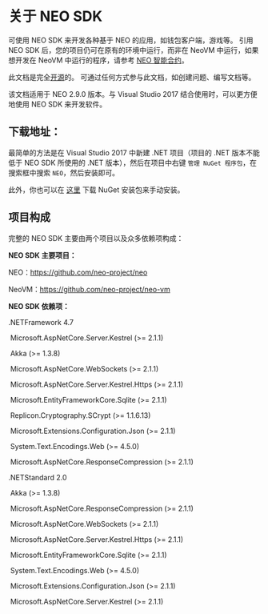 # 关于 NEO SDK

可使用 NEO SDK 来开发各种基于 NEO 的应用，如钱包客户端，游戏等。 引用 NEO SDK 后，您的项目仍可在原有的环境中运行，而非在 NeoVM 中运行，如果想开发在 NeoVM 中运行的程序，请参考 [NEO 智能合约](../../sc/gettingstarted/introduction.md)。 

此文档是完全[开源](https://github.com/neo-project/docs)的。 可通过任何方式参与此文档，如创建问题、编写文档等。

该文档适用于 NEO 2.9.0 版本。与 Visual Studio 2017 结合使用时，可以更方便地使用 NEO SDK 来开发软件。 

## 下载地址：

最简单的方法是在  Visual Studio 2017 中新建 .NET 项目（项目的 .NET 版本不能低于 NEO SDK 所使用的 .NET 版本），然后在项目中右键 `管理 NuGet 程序包`，在搜索框中搜索 `NEO`，然后安装即可。

此外，你也可以在 [这里](https://www.nuget.org/packages/Neo/2.7.1) 下载 NuGet 安装包来手动安装。

## 项目构成

完整的 NEO SDK 主要由两个项目以及众多依赖项构成：

**NEO SDK 主要项目：**

NEO：https://github.com/neo-project/neo

NeoVM：https://github.com/neo-project/neo-vm

**NEO SDK 依赖项：**

.NETFramework 4.7

​	Microsoft.AspNetCore.Server.Kestrel (>= 2.1.1)

​	Akka (>= 1.3.8)

​	Microsoft.AspNetCore.WebSockets (>= 2.1.1)

​	Microsoft.AspNetCore.Server.Kestrel.Https (>= 2.1.1)

​        Microsoft.EntityFrameworkCore.Sqlite (>= 2.1.1)

​        Replicon.Cryptography.SCrypt (>= 1.1.6.13)

​	Microsoft.Extensions.Configuration.Json (>= 2.1.1)

​	System.Text.Encodings.Web (>= 4.5.0)

​	Microsoft.AspNetCore.ResponseCompression (>= 2.1.1)

.NETStandard 2.0

​        Akka (>= 1.3.8)

​	Microsoft.AspNetCore.ResponseCompression (>= 2.1.1)

​	Microsoft.AspNetCore.WebSockets (>= 2.1.1)

​	Microsoft.AspNetCore.Server.Kestrel.Https (>= 2.1.1)

​	Microsoft.EntityFrameworkCore.Sqlite (>= 2.1.1)

​	System.Text.Encodings.Web (>= 4.5.0)

​	Microsoft.Extensions.Configuration.Json (>= 2.1.1)

​	Microsoft.AspNetCore.Server.Kestrel (>= 2.1.1)